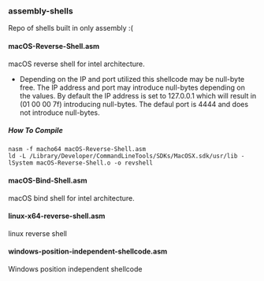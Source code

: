 ### assembly-shells

Repo of shells built in only assembly :(

#### macOS-Reverse-Shell.asm
macOS reverse shell for intel architecture. 
- Depending on the IP and port utilized this shellcode may be null-byte free. The IP address and port may introduce null-bytes depending on the values. By default the IP address is set to 127.0.0.1 which will result in (01 00 00 7f) introducing null-bytes. The defaul port is 4444 and does not introduce null-bytes.

##### How To Compile
```
nasm -f macho64 macOS-Reverse-Shell.asm
ld -L /Library/Developer/CommandLineTools/SDKs/MacOSX.sdk/usr/lib -lSystem macOS-Reverse-Shell.o -o revshell
```

#### macOS-Bind-Shell.asm
macOS bind shell for intel architecture.

#### linux-x64-reverse-shell.asm
linux reverse shell

#### windows-position-independent-shellcode.asm
Windows position independent shellcode 
